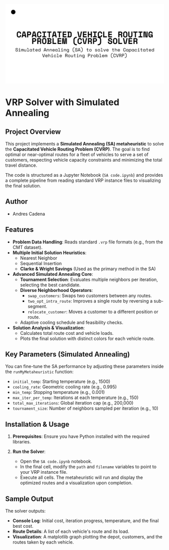 ![Project Banner](./Banner.png)
# VRP Solver with Simulated Annealing

## Project Overview

This project implements a **Simulated Annealing (SA) metaheuristic** to solve the **Capacitated Vehicle Routing Problem (CVRP)**. The goal is to find optimal or near-optimal routes for a fleet of vehicles to serve a set of customers, respecting vehicle capacity constraints and minimizing the total travel distance.

The code is structured as a Jupyter Notebook (`SA code.ipynb`) and provides a complete pipeline from reading standard VRP instance files to visualizing the final solution.
## Author
* Andres Cadena

## Features

*   **Problem Data Handling**: Reads standard `.vrp` file formats (e.g., from the CMT dataset).
*   **Multiple Initial Solution Heuristics**:
    *   Nearest Neighbor
    *   Sequential Insertion
    *   **Clarke & Wright Savings** (Used as the primary method in the SA)
*   **Advanced Simulated Annealing Core**:
    *   **Tournament Selection**: Evaluates multiple neighbors per iteration, selecting the best candidate.
    *   **Diverse Neighborhood Operators**:
        *   `swap_customers`: Swaps two customers between any routes.
        *   `two_opt_intra_route`: Improves a single route by reversing a sub-segment.
        *   `relocate_customer`: Moves a customer to a different position or route.
    *   Adaptive cooling schedule and feasibility checks.
*   **Solution Analysis & Visualization**:
    *   Calculates total route cost and vehicle loads.
    *   Plots the final solution with distinct colors for each vehicle route.

## Key Parameters (Simulated Annealing)

You can fine-tune the SA performance by adjusting these parameters inside the `runMyMetaheuristic` function:

*   `initial_temp`: Starting temperature (e.g., 1500)
*   `cooling_rate`: Geometric cooling rate (e.g., 0.995)
*   `min_temp`: Stopping temperature (e.g., 0.001)
*   `max_iter_per_temp`: Iterations at each temperature (e.g., 150)
*   `total_max_iterations`: Global iteration cap (e.g., 200,000)
*   `tournament_size`: Number of neighbors sampled per iteration (e.g., 10)

## Installation & Usage

1.  **Prerequisites**: Ensure you have Python installed with the required libraries.

2.  **Run the Solver**:
    *   Open the `SA code.ipynb` notebook.
    *   In the final cell, modify the `path` and `filename` variables to point to your VRP instance file.
    *   Execute all cells. The metaheuristic will run and display the optimized routes and a visualization upon completion.

## Sample Output

The solver outputs:
*   **Console Log**: Initial cost, iteration progress, temperature, and the final best cost.
*   **Route Details**: A list of each vehicle's route and its load.
*   **Visualization**: A matplotlib graph plotting the depot, customers, and the routes taken by each vehicle.
